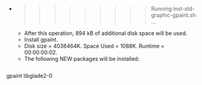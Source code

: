 * >>>>>>>>> Running inst-std-graphic-gpaint.sh ...
  * After this operation, 894 kB of additional disk space will be used.
  * Install gpaint.
  * Disk size = 4036464K. Space Used = 1088K. Runtime = 00:00:00:02.
  * The following NEW packages will be installed:
  ```bash
gpaint libglade2-0
  ```
